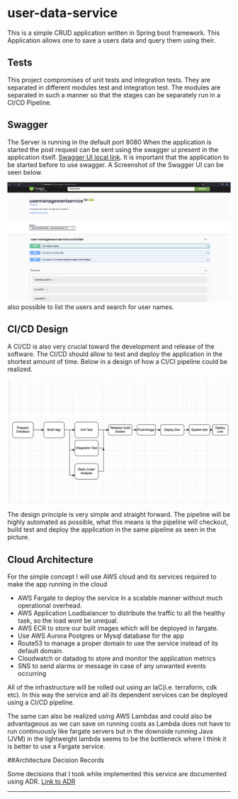 # user-data-service
This is a simple CRUD application written in Spring boot framework. This Application allows one to save a 
users data and query them using their.

## Tests
This project compromises of unit tests and integration tests. They are separated in different modules test and
integration test. The modules are separated in such a manner so that the stages can be separately run in a 
CI/CD Pipeline.

## Swagger
The Server is running in the default port 8080
When the application is started the post request can be sent using the swagger ui present in the application itself.
[Swagger UI local link](http://localhost:8080/swagger-ui.html). It is important that the application to be started before to use
swagger. A Screenshot of the Swagger UI can be seen below.

![Swagger UI for the Rest API](./swagger.PNG)also possible to list the users and search for user names.

## CI/CD Design
A CI/CD is also very crucial toward the development and release of the software. The CI/CD should allow to test and deploy
the application in the shortest amount of time. Below in a design of how a CI/CI pipeline could be realized.


![CI/CD concept](./CI_CD.PNG)

The design principle is very simple and straight forward. The pipeline will be highly automated as possible,
what this means is the pipeline will checkout, build test and deploy the application in the same pipeline as
seen in the picture. 



## Cloud Architecture 
For the simple concept I will use AWS cloud and its services required to make the app running in the cloud
* AWS Fargate to deploy the service in a scalable manner without much operational overhead.
* AWS Application Loadbalancer to distribute the traffic to all the healthy task, so the load wont be unequal.
* AWS ECR to store our built images which will be deployed in fargate.
* Use AWS Aurora Postgres or Mysql database for the app
* Route53 to manage a proper domain to use the service instead of its default domain.
* Cloudwatch or datadog to store and monitor the application metrics
* SNS to send alarms or message in case of any unwanted events occurring

All of the infrastructure will be rolled out using an IaC(i.e. terraform, cdk etc). In this way the service and
all its dependent services can be deployed using a CI/CD pipeline. 

The same can also be realized using AWS Lambdas and could also be advantageous as we can save on running costs
as Lambda does not have to run continuously like fargate servers but in the downside running Java (JVM) in the
lightweight lambda seems to be the bottleneck where I think it is better to use a Fargate service.


##Architecture Decision Records


Some decisions that I took while implemented this service are documented using ADR. [Link to ADR](./doc/adr)

-------------------------
